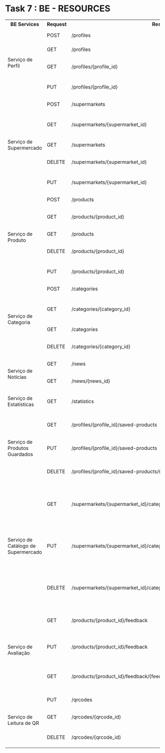 # Task 7 : BE - RESOURCES
<table>
<tr>
    <th>BE Services</th>
    <th>Request</th>
    <th>Resources</th>
    <th>Description</th>
</tr>
<tr>
    <td rowspan="4">Serviço de Perfil</td>
    <td>POST</td>
    <td>/profiles</td>
    <td>Criar um novo perfil</td>
</tr>
<tr>
    <td>GET</td>
    <td>/profiles</td>
    <td>Obter a lista de perfis</td>
</tr>
<tr>
    <td>GET</td>
    <td>/profiles/{profile_id}</td>
    <td>Obter detalhes de um perfil específico</td>
</tr>
<tr>
    <td>PUT</td>
    <td>/profiles/{profile_id}</td>
    <td>Atualizar um perfil específico</td>
</tr>
<tr>
    <td rowspan="5">Serviço de Supermercado</td>
    <td>POST</td>
    <td>/supermarkets</td>
    <td>Criar um novo supermercado</td>
</tr>
<tr>
    <td>GET</td>
    <td>/supermarkets/{supermarket_id}</td>
    <td>Obter detalhes de um supermercado específico</td>
</tr>
<tr>
    <td>GET</td>
    <td>/supermarkets</td>
    <td>Obter a lista de supermercados</td>
</tr>
<tr>
    <td>DELETE</td>
    <td>/supermarkets/{supermarket_id}</td>
    <td>Eliminar um supermercado específico</td>
</tr>
<tr>
    <td>PUT</td>
    <td>/supermarkets/{supermarket_id}</td>
    <td>Atualizar um supermercado específico</td>
</tr>
<tr>
    <td rowspan="5">Serviço de Produto</td>
    <td>POST</td>
    <td>/products</td>
    <td>Criar um novo produto</td>
</tr>
<tr>
    <td>GET</td>
    <td>/products/{product_id}</td>
    <td>Obter detalhes de um produto específico</td>
</tr>
<tr>
    <td>GET</td>
    <td>/products</td>
    <td>Obter a lista de produtos</td>
</tr>
<tr>
    <td>DELETE</td>
    <td>/products/{product_id}</td>
    <td>Eliminar um produto específico</td>
</tr>
<tr>
    <td>PUT</td>
    <td>/products/{product_id}</td>
    <td>Atualizar um produto específico</td>
</tr>
<tr>
    <td rowspan="4">Serviço de Categoria</td>
    <td>POST</td>
    <td>/categories</td>
    <td>Criar uma nova categoria</td>
</tr>
<tr>
    <td>GET</td>
    <td>/categories/{category_id}</td>
    <td>Obter detalhes de uma categoria específica</td>
</tr>
<tr>
    <td>GET</td>
    <td>/categories</td>
    <td>Obter a lista de categorias</td>
</tr>
<tr>
    <td>DELETE</td>
    <td>/categories/{category_id}</td>
    <td>Eliminar uma categoria específica</td>
</tr>
<tr>
    <td rowspan="2">Serviço de Notícias</td>
    <td>GET</td>
    <td>/news</td>
    <td>Obter a lista de notícias</td>
</tr>
<tr>
    <td>GET</td>
    <td>/news/{news_id}</td>
    <td>Obter detalhes de uma notícia específica</td>
</tr>
<tr>
    <td rowspan="1">Serviço de Estatísticas</td>
    <td>GET</td>
    <td>/statistics</td>
    <td>Obter as estatísticas disponíveis</td>
</tr>
<tr>
    <td rowspan="3">Serviço de Produtos Guardados</td>
    <td>GET</td>
    <td>/profiles/{profile_id}/saved-products</td>
    <td>Obter a lista de produtos guardados de um perfil</td>
</tr>
<tr>
    <td>PUT</td>
    <td>/profiles/{profile_id}/saved-products</td>
    <td>Guardar um novo produto no perfil</td>
</tr>
<tr>
    <td>DELETE</td>
    <td>/profiles/{profile_id}/saved-products/{product_id}</td>
    <td>Eliminar um produto guardado de um perfil</td>
</tr>
<tr>
    <td rowspan="3">Serviço de Catálogo de Supermercado</td>
    <td>GET</td>
    <td>/supermarkets/{supermarket_id}/categories/{category_id}/products</td>
    <td>Obter a lista de produtos de uma categoria específica de um supermercado</td>
</tr>
<tr>
    <td>PUT</td>
    <td>/supermarkets/{supermarket_id}/categories/{category_id}/products</td>
    <td>Adicionar ou atualizar um produto numa categoria específica de um supermercado</td>
</tr>
<tr>
    <td>DELETE</td>
    <td>/supermarkets/{supermarket_id}/categories/{category_id}/products/{product_id}</td>
    <td>Eliminar um produto de uma categoria específica de um supermercado</td>
</tr>
<tr>
    <td rowspan="3">Serviço de Avaliação</td>
    <td>GET</td>
    <td>/products/{product_id}/feedback</td>
    <td>Obter a lista de avaliações de um produto específico</td>
</tr>
<tr>
    <td>PUT</td>
    <td>/products/{product_id}/feedback</td>
    <td>Adicionar ou atualizar uma avaliação de um produto</td>
</tr>
<tr>
    <td>GET</td>
    <td>/products/{product_id}/feedback/{feedback_id}</td>
    <td>Obter detalhes de uma avaliação específica de um produto</td>
</tr>
<tr>
    <td rowspan="3">Serviço de Leitura de QR</td>
    <td>PUT</td>
    <td>/qrcodes</td>
    <td>Criar um novo código QR</td>
</tr>
<tr>
    <td>GET</td>
    <td>/qrcodes/{qrcode_id}</td>
    <td>Obter detalhes de um código QR específico</td>
</tr>
<tr>
    <td>DELETE</td>
    <td>/qrcodes/{qrcode_id}</td>
    <td>Eliminar um código QR específico</td>
</tr>
</table>

